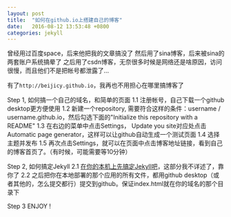 ```yaml
---
layout: post
title:  "如何在github.io上搭建自己的博客"
date:   2016-08-12 13:53:48 +0800
categories: jekyll
---
```

曾经用过百度space，后来他把我的文章搞没了
然后用了sina博客，后来被sina的两套账户系统搞晕了
之后用了csdn博客，无奈很多时候是网络还是啥原因，访问很慢，而且他们不是把帐号都泄露了...

有了`http://beijicy.github.io`，我再也不用担心在哪里搞博客了

Step 1, 如何搞一个自己的域名，和简单的页面
  1.1 注册帐号，自己下载一个github desktop更方便使用
  1.2 新建一个repository, 需要符合这样的条件：username / username.github.io，然后勾选下面的"Initialize this repository with a README" 
  1.3 在右边的菜单中点击Settings， Update you site对应处点击Automatic page generator，这样可以让github自动生成一个测试页面
  1.4 选择主题并发布
  1.5 再次点击Settings，就可以在页面中点击博客地址链接，看到自己的博客首页了。（有时候，可能需要等10分钟）

Step 2, 如何搞定Jekyll
  2.1 [在你的本机上先搞定Jekyll吧](https://help.github.com/articles/setting-up-your-github-pages-site-locally-with-jekyll/)，这部分我不详述了，靠你了
  2.2 之后把你在本地部署的那个应用的所有文件，都用github desktop（或者其他的，怎么提交都行）提交到github。保证index.html就在你的域名的那个目录下

Step 3 ENJOY !
